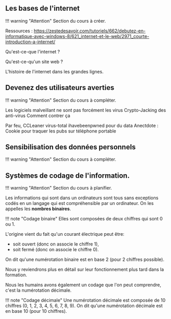 ## Les bases de l'internet


!!! warning "Attention"
    Section du cours à créer.

Ressources : https://zestedesavoir.com/tutoriels/662/debutez-en-informatique-avec-windows-8/621_internet-et-le-web/2971_courte-introduction-a-internet/

Qu'est-ce-que l'internet ?

Qu'est-ce-qu'un site web ?

L'histoire de l'internet dans les grandes lignes.


## Devenez des utilisateurs averties

!!! warning "Attention"
    Section du cours à compléter.

Les logiciels malveillant ne sont pas forcément les virus
Crypto-Jacking des anti-virus
Comment contrer ça

Par feu, CCLeaner
virus-total
ihavebeenpwned pour du data
Anectdote : Cookie pour traquer les pubs sur téléphone portable

## Sensibilisation des données personnels
!!! warning "Attention"
    Section du cours à compléter.

## Systèmes de codage de l'information.
!!! warning "Attention"
    Section du cours à planifier.

Les informations qui sont dans un ordinateurs sont tous sans exceptions codés en un langage qui est compréhensible par un ordinateur. On les appelles les **nombres binaires**.


!!! note "Codage binaire"
    Elles sont composées de deux chiffres qui sont 0 ou 1.

L'origine vient du fait qu'un courant électrique peut être:

*  soit ouvert (donc on associe le chiffre 1),
*  soit fermé (donc on associe le chiffre 0).

On dit qu'une numérotation binaire est en base 2 (pour 2 chiffres possible).

Nous y reviendrons plus en détail sur leur fonctionnement plus tard dans la formation.

Nous les humains avons également un codage que l'on peut comprendre, c'est la numérotation décimale.

!!! note "Codage décimale"
    Une numérotation décimale est composée de 10 chiffres (0, 1, 2, 3, 4, 5, 6, 7, 8, 9). On dit qu'une numérotation décimale est en base 10 (pour 10 chiffres).
